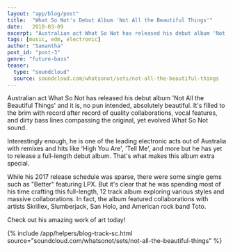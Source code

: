 ```yaml
---
layout: "app/blog/post"
title:  "What So Not's Debut Album 'Not All the Beautiful Things'"
date:   2018-03-09
excerpt: "Australian act What So Not has released his debut album 'Not All the Beautiful Things' and it is, no pun intended, absolutely beautiful."
tags: [music, edm, electronic]
author: "Samantha"
post_id: "post-3"
genre: "future-bass"
teaser:
  type: "soundcloud"
  source: soundcloud.com/whatsonot/sets/not-all-the-beautiful-things
---
```

Australian act What So Not has released his debut album 'Not All the Beautiful Things' and it is, no pun intended, absolutely beautiful. It's filled to the brim with record after record of quality collaborations, vocal features, and dirty bass lines compassing the original, yet evolved What So Not sound.

Interestingly enough, he is one of the leading electronic acts out of Australia with remixes and hits like 'High You Are', 'Tell Me', and more but he has yet to release a full-length debut album. That's what makes this album extra special.

While his 2017 release schedule was sparse, there were some single gems such as "Better" featuring LPX. But it's clear that he was spending most of his time crafting this full-length, 12 track album exploring various styles and massive collaborations. In fact, the album featured collaborations with artists Skrillex, Slumberjack, San Holo, and American rock band Toto.

Check out his amazing work of art today!


{% include /app/helpers/blog-track-sc.html source="soundcloud.com/whatsonot/sets/not-all-the-beautiful-things" %}

